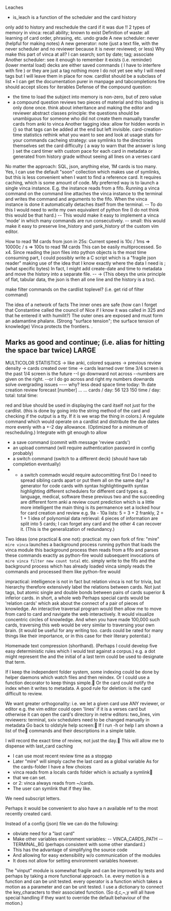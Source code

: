 Leaches
- is_leach is a function of the scheduler and the card history

only add to history and reschedule the card if it was due !!
2 types of memory in vinca: recall ability; known to exist
Definition of waste: all learning of card order, phrasing, etc.
undo grade
A new scheduler: never (helpful for making notes)
A new generator: note (just a text file, with the never scheduler and no reviewer because it is never reviewed; or less)
Why make this part of vinca at all? I can search; sort by date; tag; associate
Another scheduler: see it enough to remember it exists (i.e. reminder) (lower mental load)
decks are either saved commands ( I have  to interfere with fire )
or they are just a tag nothing more
I do not yet see why I will need tags but I will leave them in place for now.
cardlist should be a subclass of list
• I can get the documentation purer in manpage and tabcompletions
fire should accept slices for iterables
Defense of the compound question:
- the time to load the subject into memory is non-zero, but of zero value
- a compound question reviews two pieces of material and this loading is only done once.
think about inheritance and making the editor and reviewer abstract classes
principle: the questions should be unambiguous for someone who did not create them
manually transfer cards from anki to vinca
Another tagging idea: allow for hidden words in {} so that tags can be added at the end but left invisible.
card-creation-time statistics
rethink what you want to see and look at usage stats for your commands
 cacheing strategy: use symlinks to the directories themselves
set the card difficulty ( a way to warn that the answer is long )
set the card timer with custom pace for each card in metadata or generated from history
grade without seeing all lines on a verses card


No matter the approach: SQL, json, anything else, 1M cards is too many. Yes, I can use the default "soon" collection which makes use of symlinks, but this is less convenient when I want to find a reference card. It requires caching, which is some amount of code.
My preferred way is to launch a single vinca instance.
E.g. the instance reads from a fifo. Running a vinca command on the command line attaches the vinca instance to the terminal and writes the command and arguments to the fifo. When the vinca instance is done it automatically detaches itself from the terminal.
-- To do this I would need to write my own equivalent of python fire (I do not think this would be that hard.)
-- This would make it easy to implement a vinca 'mode' in which many commands are run consecutively.
-- small: this would make it easy to preserve line_history and yank_history of the custom vim editor.


How to read 1M cards from json in 25s:
Current speed is 10c / 1ms ⇒ 10000c / s
⇒ 100s to read 1M cards
This can be easily multiprocessed. So x4.
Since reading the json files into python objects is the most time consuming part,
I could possibly write a C script which is a "fragile json reader"
making use of the idea that I know exactly where the data I need is ; (what specific bytes)
In fact, I might add create-date and time to metadata and move the history into a separate file.
-- → (This obeys the unix principle of flat, tabular data, the json is then all one line and the history is a tsv).


make filter commands on the cardlist toplevel? (i.e. get rid of filter command)

The idea of a network of facts
The inner ones are safe (how can I forget that Constantine called the council of Nice if I know it was called in 325 and that he entered it with humilit?)
The outer ones are exposed and must form an adamantine phalanx. (Strong "surface tension"; the surface tension of knowledge)
Vinca protects the frontiers.
.

Marks as good and continue; (i.e. alias for hitting the space bar twice)
LARGE
-----
MULTICOLOR STATISTICS
-> like anki, colored squares
-> previous review density
-> cards created over time
-> cards learned over time
3/4 screen is the past 1/4 screen is the future
--I go downward not across
--numbers are given on the right.
--or I do go across and right my numbers downards
solve overgrading issues
---- why? less dead space
time today: 1h
date		creation	review		forecast
<unicode block left side> [number]
...
...
cards / day:  	56		123		150
time / day:
total:
total time:

red and blue should be used in displaying the card itself not just for the cardlist. (this is done by going into the string method of the card and checking if the output is a tty. If it is we wrap the thing in colors.)
A regulate command which would operate on a cardlist and distribute the due dates more evenly with a +-2 day allowance. (Optimized for a minimum of rescheduling.)
Integrate with git enough to allow
- a save command (commit with message 'review cards')
- an upload command (will require authentication password in config probably)
- a switch command (switch to a different deck) (should have tab completion eventually)
- - a switch commadn would require autocomitting first
Do I need to spread sibling cards apart or put them all on the same day?
a generator for code cards with syntax highlightingwith syntax highlighting
different schedulers for different card types e.g. language, medical, software
these previous two and the succeeding are different form anki
a review count prediction which is a little more intelligent
the main thing is its permanence
set a locked hour for card creation and review e.g. 9a - 10a
lists:
5 = 3 + 2
frankly, 2 = 1 + 1
idea of polynomial data retrieval: 4 pieces of information are split into 5 cards; I can forget any card and the other 4 can recover it. (This is the generalization of redundancy.)

Two Ideas (one practical & one not):
practical:
my own fork of fire: "mire"
`mire vinca` launches a background process running python that loads the vinca module
this background process then reads from a fifo and parses these commands exactly as python-fire would
subsequent invocations of `mire vinca filter new count total` etc. simply write to the fifo
and the background process which has already loaded vinca simply reads the commands and processed them like python-fire would


impractical:
intelligence is not in fact but relation
vinca is not for trivia, but hierarchy
therefore extensively label the relations between cards.
Not just tags, but atomic single and double bonds between pairs of cards
superior & inferior cards. in short, a whole web
Perhaps special cards would be 'relation cards' which ask about the connect of a pair of pieces of knowledge.
An interactive traversal program would then allow me to move from card to card and navigate the web interactively.
It would visualize concentric circles of knowledge.
And when you have made 100,000 such cards, traversing this web would be very similar to traversing your own brain.
(it would be useful for any writing too. cards could be rated for many things like their importance, or in this
case for their literary potential.)


Homemade text compression (shorthand). (Perhaps I could develop five easy deterministic rules which I would test against a corpus.)
e.g. a dot might represent the and the initial of a last term could be used to designate that term.

If I keep the independent folder system, some indexing could be done by helper daemons which watch files and then reindex.
Or I could use a function decorator to keep things simple.
Or the card could notify the index when it writes to metadata.
A good rule for deletion: is the card difficult to review.


We want greater orthogonality:
i.e. we let a given card use ANY reviewer, or editor
e.g. the vim editor could open 'lines' if it is a verses card
     but otherwise it can open the card's directory in netrw
editors: two_lines, vim
reviewers: terminal, sxiv
schedulers need to be changed manually in metadata
Go back to oldstyle help screen:
If I run -h or help I am shown a list of the
commands and their descriptions in a simple table.

I will record the exact time of review, not just the day.
This will allow me to dispense with last_card caching
- I can use most recent review time as a stopgap
- Later "mire" will simply cache the last card as a global variable
As for the cards-folder I have a few choices
- vinca reads from a locals cards folder which is actually a symlink
- that we can set.
- or 2: vinca always reads from ~/cards.
- The user can symlink that if they like.

We need subscript letters.

Perhaps it would be convenient to also have a 
n available ref to the most recently created 
card.

Instead of a config (json) file we can do the following:
- obviate need for a "last card"
- Make other variables environment variables:
-- VINCA_CARDS_PATH
-- TERMINAL_BG (perhaps consistent with some other standard.)
- This has the advantage of simplifying the source code
- And allowing for easy extensibility w/o communication of the modules
- It does not allow for setting environment variables however.

The "vinput" module is somewhat fragile and can be improved by tests and perhaps by taking a more functional approach.
I.e.
every motion is a function and can be unit tested.
every operator is a function which takes a motion as a parameter and can be unit tested.
I use a dictionary to connect the key_characters to their associated function. (So d,c,~,y will all have special handling if they want to override the default behaviour of the motion.)
